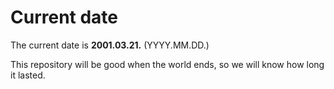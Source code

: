 # Current date

The current date is **2001.03.21.** (YYYY.MM.DD.)

This repository will be good when the world ends, so we will know how long it lasted.